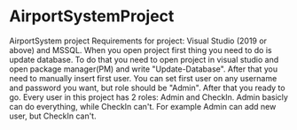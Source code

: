 # AirportSystemProject
AirportSystem project 
Requirements for project: Visual Studio (2019 or above) and MSSQL. When you open project first thing you need to do is update database. To do that you need to open project in visual studio and open package manager(PM) and write "Update-Database". After that you need to manually insert first user. You can set first user on any username and password you want, but role should be "Admin". After that you ready to go. Every user in this project has 2 roles: Admin and CheckIn. Admin basicly can do everything, while CheckIn can't. For example Admin can add new user, but CheckIn can't.
